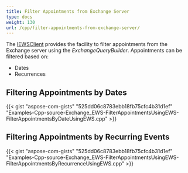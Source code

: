```yaml
---
title: Filter Appointments from Exchange Server
type: docs
weight: 130
url: /cpp/filter-appointments-from-exchange-server/
---
```


The [IEWSClient](https://apireference.aspose.com/email/cpp/class/aspose.email.clients.exchange.web_service.i_e_w_s_client) provides the facility to filter appointments from the Exchange server using the *ExchangeQueryBuilder*. Appointments can be filtered based on:

- Dates
- Recurrences
## **Filtering Appointments by Dates**
{{< gist "aspose-com-gists" "525dd06c8783ebb18fb75cfc4b31d1ef" "Examples-Cpp-source-Exchange_EWS-FilterAppointmentsUsingEWS-FilterAppointmentsByDateUsingEWS.cpp" >}}
## **Filtering Appointments by Recurring Events**
{{< gist "aspose-com-gists" "525dd06c8783ebb18fb75cfc4b31d1ef" "Examples-Cpp-source-Exchange_EWS-FilterAppointmentsUsingEWS-FilterAppointmentsByRecurrenceUsingEWS.cpp" >}}
